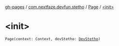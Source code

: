 [gh-pages](../../index.md) / [com.nextfaze.devfun.stetho](../index.md) / [Page](index.md) / [&lt;init&gt;](.)

# &lt;init&gt;

`Page(context: Context, devStetho: `[`DevStetho`](../-dev-stetho/index.md)`)`